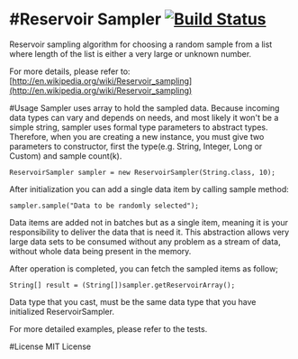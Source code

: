 #Reservoir Sampler [![Build Status][travis-ci_status_img]][travis-ci_status]
======
Reservoir sampling algorithm for choosing a random sample from a list where length of the list is either a very large or unknown number.

For more details, please refer to:
[http://en.wikipedia.org/wiki/Reservoir_sampling](http://en.wikipedia.org/wiki/Reservoir_sampling)


#Usage
Sampler uses array to hold the sampled data.
Because incoming data types can vary and depends on needs, and most likely it won't be a simple string,
sampler uses formal type parameters to abstract types. Therefore, when you are creating a new instance, 
you must give two parameters to constructor, first the type(e.g. String, Integer, Long or Custom) and sample count(k).


```
ReservoirSampler sampler = new ReservoirSampler(String.class, 10);

```
After initialization you can add a single data item by calling sample method:

```
sampler.sample("Data to be randomly selected");

```

Data items are added not in batches but as a single item, meaning it is your responsibility to deliver the data that is need it.
This abstraction allows very large data sets to be consumed without any problem as a stream of data, without whole data being present in the memory.

After operation is completed, you can fetch the sampled items as follow;

```
String[] result = (String[])sampler.getReservoirArray();

```

Data type that you cast, must be the same data type that you have initialized ReservoirSampler.

For more detailed examples, please refer to the tests.


#License
MIT License


[travis-ci_status_img]: https://travis-ci.org/enginyoyen/reservoir-sampler.svg?branch=master
[travis-ci_status]: https://travis-ci.org/enginyoyen/reservoir-sampler
